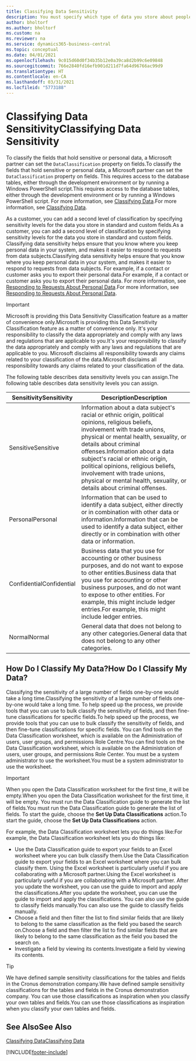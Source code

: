```yaml
---
title: Classifying Data Sensitivity
description: You must specify which type of data you store about people so that you can respond to data subject requests.
author: bholtorf
ms.author: bholtorf
ms.custom: na
ms.reviewer: na
ms.service: dynamics365-business-central
ms.topic: conceptual
ms.date: 04/01/2021
ms.openlocfilehash: 9c015d60d0f34b35b12e0a39ca8d2b99c6e09848
ms.sourcegitcommit: 766e2840fd16efb901d211d7fa64d96766ac99d9
ms.translationtype: HT
ms.contentlocale: en-CA
ms.lasthandoff: 03/31/2021
ms.locfileid: "5773188"
---
```

# <a name="classifying-data-sensitivity"></a><span data-ttu-id="a766d-103">Classifying Data Sensitivity</span><span class="sxs-lookup"><span data-stu-id="a766d-103">Classifying Data Sensitivity</span></span>
<span data-ttu-id="a766d-104">To classify the fields that hold sensitive or personal data, a Microsoft partner can set the ```DataClassification``` property on fields.</span><span class="sxs-lookup"><span data-stu-id="a766d-104">To classify the fields that hold sensitive or personal data, a Microsoft partner can set the ```DataClassification``` property on fields.</span></span> <span data-ttu-id="a766d-105">This requires access to the database tables, either through the development environment or by running a Windows PowerShell script.</span><span class="sxs-lookup"><span data-stu-id="a766d-105">This requires access to the database tables, either through the development environment or by running a Windows PowerShell script.</span></span> <span data-ttu-id="a766d-106">For more information, see [Classifying Data](/dynamics365/business-central/dev-itpro/developer/devenv-classifying-data).</span><span class="sxs-lookup"><span data-stu-id="a766d-106">For more information, see [Classifying Data](/dynamics365/business-central/dev-itpro/developer/devenv-classifying-data).</span></span>  

<span data-ttu-id="a766d-107">As a customer, you can add a second level of classification by specifying sensitivity levels for the data you store in standard and custom fields.</span><span class="sxs-lookup"><span data-stu-id="a766d-107">As a customer, you can add a second level of classification by specifying sensitivity levels for the data you store in standard and custom fields.</span></span> <span data-ttu-id="a766d-108">Classifying data sensitivity helps ensure that you know where you keep personal data in your system, and makes it easier to respond to requests from data subjects.</span><span class="sxs-lookup"><span data-stu-id="a766d-108">Classifying data sensitivity helps ensure that you know where you keep personal data in your system, and makes it easier to respond to requests from data subjects.</span></span> <span data-ttu-id="a766d-109">For example, if a contact or customer asks you to export their personal data.</span><span class="sxs-lookup"><span data-stu-id="a766d-109">For example, if a contact or customer asks you to export their personal data.</span></span> <span data-ttu-id="a766d-110">For more information, see [Responding to Requests About Personal Data](admin-responding-to-requests-about-personal-data.md).</span><span class="sxs-lookup"><span data-stu-id="a766d-110">For more information, see [Responding to Requests About Personal Data](admin-responding-to-requests-about-personal-data.md).</span></span>

> [!Important]
> <span data-ttu-id="a766d-111">Microsoft is providing this Data Sensitivity Classification feature as a matter of convenience only.</span><span class="sxs-lookup"><span data-stu-id="a766d-111">Microsoft is providing this Data Sensitivity Classification feature as a matter of convenience only.</span></span> <span data-ttu-id="a766d-112">It's your responsibility to classify the data appropriately and comply with any laws and regulations that are applicable to you.</span><span class="sxs-lookup"><span data-stu-id="a766d-112">It's your responsibility to classify the data appropriately and comply with any laws and regulations that are applicable to you.</span></span> <span data-ttu-id="a766d-113">Microsoft disclaims all responsibility towards any claims related to your classification of the data.</span><span class="sxs-lookup"><span data-stu-id="a766d-113">Microsoft disclaims all responsibility towards any claims related to your classification of the data.</span></span>  

<span data-ttu-id="a766d-114">The following table describes data sensitivity levels you can assign.</span><span class="sxs-lookup"><span data-stu-id="a766d-114">The following table describes data sensitivity levels you can assign.</span></span>

|<span data-ttu-id="a766d-115">Sensitivity</span><span class="sxs-lookup"><span data-stu-id="a766d-115">Sensitivity</span></span>|<span data-ttu-id="a766d-116">Description</span><span class="sxs-lookup"><span data-stu-id="a766d-116">Description</span></span>|
|----|----|
|<span data-ttu-id="a766d-117">Sensitive</span><span class="sxs-lookup"><span data-stu-id="a766d-117">Sensitive</span></span> | <span data-ttu-id="a766d-118">Information about a data subject's racial or ethnic origin, political opinions, religious beliefs, involvement with trade unions, physical or mental health, sexuality, or details about criminal offenses.</span><span class="sxs-lookup"><span data-stu-id="a766d-118">Information about a data subject's racial or ethnic origin, political opinions, religious beliefs, involvement with trade unions, physical or mental health, sexuality, or details about criminal offenses.</span></span> |
|<span data-ttu-id="a766d-119">Personal</span><span class="sxs-lookup"><span data-stu-id="a766d-119">Personal</span></span> | <span data-ttu-id="a766d-120">Information that can be used to identify a data subject, either directly or in combination with other data or information.</span><span class="sxs-lookup"><span data-stu-id="a766d-120">Information that can be used to identify a data subject, either directly or in combination with other data or information.</span></span>|
|<span data-ttu-id="a766d-121">Confidential</span><span class="sxs-lookup"><span data-stu-id="a766d-121">Confidential</span></span> | <span data-ttu-id="a766d-122">Business data that you use for accounting or other business purposes, and do not want to expose to other entities.</span><span class="sxs-lookup"><span data-stu-id="a766d-122">Business data that you use for accounting or other business purposes, and do not want to expose to other entities.</span></span> <span data-ttu-id="a766d-123">For example, this might include ledger entries.</span><span class="sxs-lookup"><span data-stu-id="a766d-123">For example, this might include ledger entries.</span></span>|
|<span data-ttu-id="a766d-124">Normal</span><span class="sxs-lookup"><span data-stu-id="a766d-124">Normal</span></span> | <span data-ttu-id="a766d-125">General data that does not belong to any other categories.</span><span class="sxs-lookup"><span data-stu-id="a766d-125">General data that does not belong to any other categories.</span></span>|

## <a name="how-do-i-classify-my-data"></a><span data-ttu-id="a766d-126">How Do I Classify My Data?</span><span class="sxs-lookup"><span data-stu-id="a766d-126">How Do I Classify My Data?</span></span>
<span data-ttu-id="a766d-127">Classifying the sensitivity of a large number of fields one-by-one would take a long time.</span><span class="sxs-lookup"><span data-stu-id="a766d-127">Classifying the sensitivity of a large number of fields one-by-one would take a long time.</span></span> <span data-ttu-id="a766d-128">To help speed up the process, we provide tools that you can use to bulk classify the sensitivity of fields, and then fine-tune classifications for specific fields.</span><span class="sxs-lookup"><span data-stu-id="a766d-128">To help speed up the process, we provide tools that you can use to bulk classify the sensitivity of fields, and then fine-tune classifications for specific fields.</span></span> <span data-ttu-id="a766d-129">You can find tools on the Data Classification worksheet, which is available on the Administration of users, user groups, and permissions Role Centre.</span><span class="sxs-lookup"><span data-stu-id="a766d-129">You can find tools on the Data Classification worksheet, which is available on the Administration of users, user groups, and permissions Role Center.</span></span> <span data-ttu-id="a766d-130">You must be a system administrator to use the worksheet.</span><span class="sxs-lookup"><span data-stu-id="a766d-130">You must be a system administrator to use the worksheet.</span></span>

> [!Important]
> <span data-ttu-id="a766d-131">When you open the Data Classification worksheet for the first time, it will be empty.</span><span class="sxs-lookup"><span data-stu-id="a766d-131">When you open the Data Classification worksheet for the first time, it will be empty.</span></span> <span data-ttu-id="a766d-132">You must run the Data Classification guide to generate the list of fields.</span><span class="sxs-lookup"><span data-stu-id="a766d-132">You must run the Data Classification guide to generate the list of fields.</span></span> <span data-ttu-id="a766d-133">To start the guide, choose the **Set Up Data Classifications** action.</span><span class="sxs-lookup"><span data-stu-id="a766d-133">To start the guide, choose the **Set Up Data Classifications** action.</span></span>

<span data-ttu-id="a766d-134">For example, the Data Classification worksheet lets you do things like:</span><span class="sxs-lookup"><span data-stu-id="a766d-134">For example, the Data Classification worksheet lets you do things like:</span></span>  

* <span data-ttu-id="a766d-135">Use the Data Classification guide to export your fields to an Excel worksheet where you can bulk classify them.</span><span class="sxs-lookup"><span data-stu-id="a766d-135">Use the Data Classification guide to export your fields to an Excel worksheet where you can bulk classify them.</span></span> <span data-ttu-id="a766d-136">Using the Excel worksheet is particularly useful if you are collaborating with a Microsoft partner.</span><span class="sxs-lookup"><span data-stu-id="a766d-136">Using the Excel worksheet is particularly useful if you are collaborating with a Microsoft partner.</span></span> <span data-ttu-id="a766d-137">After you update the worksheet, you can use the guide to import and apply the classifications.</span><span class="sxs-lookup"><span data-stu-id="a766d-137">After you update the worksheet, you can use the guide to import and apply the classifications.</span></span> <span data-ttu-id="a766d-138">You can also use the guide to classify fields manually.</span><span class="sxs-lookup"><span data-stu-id="a766d-138">You can also use the guide to classify fields manually.</span></span>  
* <span data-ttu-id="a766d-139">Choose a field and then filter the list to find similar fields that are likely to belong to the same classification as the field you based the search on.</span><span class="sxs-lookup"><span data-stu-id="a766d-139">Choose a field and then filter the list to find similar fields that are likely to belong to the same classification as the field you based the search on.</span></span>  
* <span data-ttu-id="a766d-140">Investigate a field by viewing its contents.</span><span class="sxs-lookup"><span data-stu-id="a766d-140">Investigate a field by viewing its contents.</span></span>  

> [!Tip]
> <span data-ttu-id="a766d-141">We have defined sample sensitivity classifications for the tables and fields in the Cronus demonstration company.</span><span class="sxs-lookup"><span data-stu-id="a766d-141">We have defined sample sensitivity classifications for the tables and fields in the Cronus demonstration company.</span></span> <span data-ttu-id="a766d-142">You can use those classifications as inspiration when you classify your own tables and fields.</span><span class="sxs-lookup"><span data-stu-id="a766d-142">You can use those classifications as inspiration when you classify your own tables and fields.</span></span>

## <a name="see-also"></a><span data-ttu-id="a766d-143">See Also</span><span class="sxs-lookup"><span data-stu-id="a766d-143">See Also</span></span>

[<span data-ttu-id="a766d-144">Classifying Data</span><span class="sxs-lookup"><span data-stu-id="a766d-144">Classifying Data</span></span>](/dynamics365/business-central/dev-itpro/developer/devenv-classifying-data)  


[!INCLUDE[footer-include](includes/footer-banner.md)]